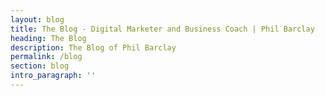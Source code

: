 ```yaml
---
layout: blog
title: The Blog - Digital Marketer and Business Coach | Phil Barclay
heading: The Blog
description: The Blog of Phil Barclay
permalink: /blog
section: blog
intro_paragraph: ''
---
```


